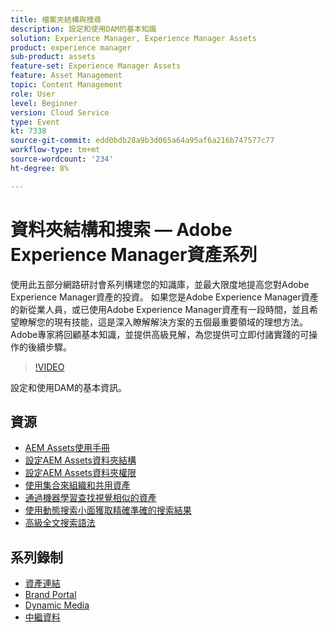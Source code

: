 ```yaml
---
title: 檔案夾結構與搜尋
description: 設定和使用DAM的基本知識
solution: Experience Manager, Experience Manager Assets
product: experience manager
sub-product: assets
feature-set: Experience Manager Assets
feature: Asset Management
topic: Content Management
role: User
level: Beginner
version: Cloud Service
type: Event
kt: 7338
source-git-commit: edd0bdb28a9b3d065a64a95af6a216b747577c77
workflow-type: tm+mt
source-wordcount: '234'
ht-degree: 8%

---
```


# 資料夾結構和搜索 — Adobe Experience Manager資產系列

使用此五部分網路研討會系列構建您的知識庫，並最大限度地提高您對Adobe Experience Manager資產的投資。 如果您是Adobe Experience Manager資產的新從業人員，或已使用Adobe Experience Manager資產有一段時間，並且希望瞭解您的現有技能，這是深入瞭解解決方案的五個最重要領域的理想方法。 Adobe專家將回顧基本知識，並提供高級見解，為您提供可立即付諸實踐的可操作的後續步驟。

>[!VIDEO](https://video.tv.adobe.com/v/332135/?quality=12&learn=on&hidetitle=true)

設定和使用DAM的基本資訊。

## 資源

* [AEM Assets使用手冊](https://experienceleague.adobe.com/docs/experience-manager-65/assets/home.html)
* [設定AEM Assets資料夾結構](https://experienceleague.adobe.com/docs/experience-manager-learn/assets/configuring/baseline-folders.html)
* [設定AEM Assets資料夾權限](https://experienceleague.adobe.com/docs/experience-manager-learn/assets/configuring/baseline-permissions.html)
* [使用集合來組織和共用資產](https://experienceleague.adobe.com/docs/experience-manager-learn/assets/search-and-discovery/collections.html)
* [通過機器學習查找視覺相似的資產](https://experienceleague.adobe.com/docs/experience-manager-learn/assets/search-and-discovery/search.html)
* [使用動態搜索小面獲取精確準確的搜索結果](https://experienceleague.adobe.com/docs/experience-manager-learn/assets/search-and-discovery/search.html)
* [高級全文搜索語法](https://experienceleague.adobe.com/docs/experience-manager-64/assets/using/gql-search.html?lang=en#using)

## 系列錄制

* [資產連結](asset-link.md)
* [Brand Portal](brand-portal.md)
* [Dynamic Media](dynamic-media.md)
* [中繼資料](metadata.md)
